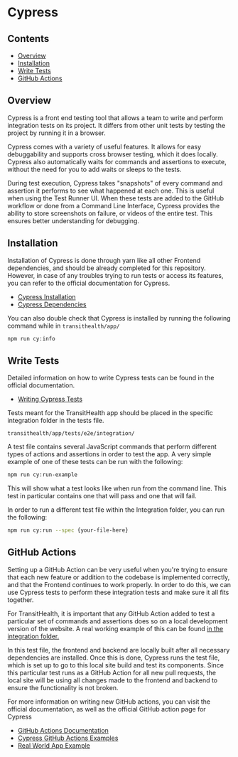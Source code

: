 # Cypress

## Contents

- [Overview](#overview)
- [Installation](#installation)
- [Write Tests](#write-tests)
- [GitHub Actions](#github-actions)

## Overview

Cypress is a front end testing tool that allows a team to write and perform integration tests on its project. It differs from other unit tests by testing the project by running it in a browser.

Cypress comes with a variety of useful features. It allows for easy debuggability and supports cross browser testing, which it does locally. Cypress also automatically waits for commands and assertions to execute, without the need for you to add waits or sleeps to the tests.

During test execution, Cypress takes "snapshots" of every command and assertion it performs to see what happened at each one. This is useful when using the Test Runner UI. When these tests are added to the GitHub workflow or done from a Command Line Interface, Cypress provides the ability to store screenshots on failure, or videos of the entire test. This ensures better understanding for debugging.

## Installation

Installation of Cypress is done through yarn like all other Frontend dependencies, and should be already completed for this repository. However, in case of any troubles trying to run tests or access its features, you can refer to the official documentation for Cypress.

- [Cypress Installation](https://docs.cypress.io/guides/getting-started/installing-cypress)
- [Cypress Dependencies](https://docs.cypress.io/guides/continuous-integration/introduction#Dependencies)

You can also double check that Cypress is installed by running the following command while in `transithealth/app/`

```bash
npm run cy:info
```

## Write Tests

Detailed information on how to write Cypress tests can be found in the official documentation.

- [Writing Cypress Tests](https://docs.cypress.io/guides/getting-started/writing-your-first-test#Write-your-first-test)

Tests meant for the TransitHealth app should be placed in the specific integration folder in the tests file.

`transithealth/app/tests/e2e/integration/`

A test file contains several JavaScript commands that perform different types of actions and assertions in order to test the app. A very simple example of one of these tests can be run with the following:

```bash
npm run cy:run-example
```

This will show what a test looks like when run from the command line. This test in particular contains one that will pass and one that will fail. 

In order to run a different test file within the Integration folder, you can run the following:

```bash
npm run cy:run --spec {your-file-here}
```

## GitHub Actions

Setting up a GitHub Action can be very useful when you're trying to ensure that each new feature or addition to the codebase is implemented correctly, and that the Frontend continues to work properly. In order to do this, we can use Cypress tests to perform these integration tests and make sure it all fits together.

For TransitHealth, it is important that any GitHub Action added to test a particular set of commands and assertions does so on a local development version of the website. A real working example of this can be found [in the integration folder.](../../app/tests/e2e/integration/timeline_test.js)

In this test file, the frontend and backend are locally built after all necessary dependencies are installed. Once this is done, Cypress runs the test file, which is set up to go to this local site build and test its components. Since this particular test runs as a GitHub Action for all new pull requests, the local site will be using all changes made to the frontend and backend to ensure the functionality is not broken.

For more information on writing new GitHub actions, you can visit the official documentation, as well as the official GitHub action page for Cypress

- [GitHub Actions Documentation](https://docs.cypress.io/guides/continuous-integration/github-actions)
- [Cypress GitHub Actions Examples](https://github.com/cypress-io/github-action#basic)
- [Real World App Example](https://github.com/cypress-io/cypress-realworld-app/blob/develop/.github/workflows/main.yml)